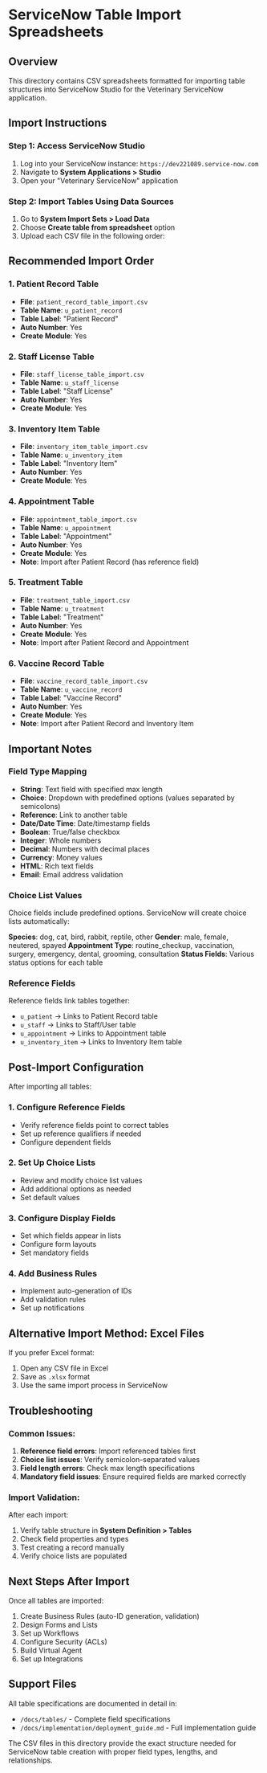 # ServiceNow Table Import Spreadsheets

## Overview
This directory contains CSV spreadsheets formatted for importing table structures into ServiceNow Studio for the Veterinary ServiceNow application.

## Import Instructions

### Step 1: Access ServiceNow Studio
1. Log into your ServiceNow instance: `https://dev221089.service-now.com`
2. Navigate to **System Applications > Studio**
3. Open your "Veterinary ServiceNow" application

### Step 2: Import Tables Using Data Sources
1. Go to **System Import Sets > Load Data**
2. Choose **Create table from spreadsheet** option
3. Upload each CSV file in the following order:

## Recommended Import Order

### 1. Patient Record Table
- **File**: `patient_record_table_import.csv`
- **Table Name**: `u_patient_record`
- **Table Label**: "Patient Record"
- **Auto Number**: Yes
- **Create Module**: Yes

### 2. Staff License Table
- **File**: `staff_license_table_import.csv`
- **Table Name**: `u_staff_license`
- **Table Label**: "Staff License"
- **Auto Number**: Yes
- **Create Module**: Yes

### 3. Inventory Item Table
- **File**: `inventory_item_table_import.csv`
- **Table Name**: `u_inventory_item`
- **Table Label**: "Inventory Item"
- **Auto Number**: Yes
- **Create Module**: Yes

### 4. Appointment Table
- **File**: `appointment_table_import.csv`
- **Table Name**: `u_appointment`
- **Table Label**: "Appointment"
- **Auto Number**: Yes
- **Create Module**: Yes
- **Note**: Import after Patient Record (has reference field)

### 5. Treatment Table
- **File**: `treatment_table_import.csv`
- **Table Name**: `u_treatment`
- **Table Label**: "Treatment"
- **Auto Number**: Yes
- **Create Module**: Yes
- **Note**: Import after Patient Record and Appointment

### 6. Vaccine Record Table
- **File**: `vaccine_record_table_import.csv`
- **Table Name**: `u_vaccine_record`
- **Table Label**: "Vaccine Record"
- **Auto Number**: Yes
- **Create Module**: Yes
- **Note**: Import after Patient Record and Inventory Item

## Important Notes

### Field Type Mapping
- **String**: Text field with specified max length
- **Choice**: Dropdown with predefined options (values separated by semicolons)
- **Reference**: Link to another table
- **Date/Date Time**: Date/timestamp fields
- **Boolean**: True/false checkbox
- **Integer**: Whole numbers
- **Decimal**: Numbers with decimal places
- **Currency**: Money values
- **HTML**: Rich text fields
- **Email**: Email address validation

### Choice List Values
Choice fields include predefined options. ServiceNow will create choice lists automatically:

**Species**: dog, cat, bird, rabbit, reptile, other
**Gender**: male, female, neutered, spayed
**Appointment Type**: routine_checkup, vaccination, surgery, emergency, dental, grooming, consultation
**Status Fields**: Various status options for each table

### Reference Fields
Reference fields link tables together:
- `u_patient` → Links to Patient Record table
- `u_staff` → Links to Staff/User table
- `u_appointment` → Links to Appointment table
- `u_inventory_item` → Links to Inventory Item table

## Post-Import Configuration

After importing all tables:

### 1. Configure Reference Fields
- Verify reference fields point to correct tables
- Set up reference qualifiers if needed
- Configure dependent fields

### 2. Set Up Choice Lists
- Review and modify choice list values
- Add additional options as needed
- Set default values

### 3. Configure Display Fields
- Set which fields appear in lists
- Configure form layouts
- Set mandatory fields

### 4. Add Business Rules
- Implement auto-generation of IDs
- Add validation rules
- Set up notifications

## Alternative Import Method: Excel Files

If you prefer Excel format:
1. Open any CSV file in Excel
2. Save as `.xlsx` format
3. Use the same import process in ServiceNow

## Troubleshooting

### Common Issues:
1. **Reference field errors**: Import referenced tables first
2. **Choice list issues**: Verify semicolon-separated values
3. **Field length errors**: Check max length specifications
4. **Mandatory field issues**: Ensure required fields are marked correctly

### Import Validation:
After each import:
1. Verify table structure in **System Definition > Tables**
2. Check field properties and types
3. Test creating a record manually
4. Verify choice lists are populated

## Next Steps After Import

Once all tables are imported:
1. Create Business Rules (auto-ID generation, validation)
2. Design Forms and Lists
3. Set up Workflows
4. Configure Security (ACLs)
5. Build Virtual Agent
6. Set up Integrations

## Support Files

All table specifications are documented in detail in:
- `/docs/tables/` - Complete field specifications
- `/docs/implementation/deployment_guide.md` - Full implementation guide

The CSV files in this directory provide the exact structure needed for ServiceNow table creation with proper field types, lengths, and relationships.
